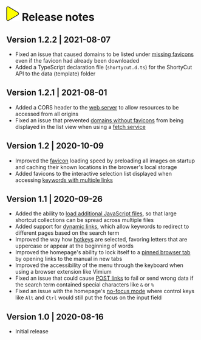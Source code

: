 # ![](img/arrow.svg) Release notes

## Version 1.2.2 | 2021-08-07

- Fixed an issue that caused domains to be listed under [missing favicons](favicons.md#missing-favicons)
  even if the favicon had already been downloaded
- Added a TypeScript declaration file (`shortycut.d.ts`) for the ShortyCut API to the data (template) folder

## Version 1.2.1 | 2021-08-01

- Added a CORS header to the [web server](web-server.md) to allow resources to be accessed from all origins
- Fixed an issue that prevented [domains without favicons](favicons.md#missing-favicons)
  from being displayed in the list view when using a [fetch service](configuration.md#homepagefaviconsfetchservice)

## Version 1.2 | 2020-10-09

- Improved the [favicon](favicons.md) loading speed by preloading all images on startup
  and caching their known locations in the browser's local storage
- Added favicons to the interactive selection list
  displayed when accessing [keywords with multiple links](multi-link-shortcuts.md)

## Version 1.1 | 2020-09-26

- Added the ability to [load additional JavaScript files](loading-separate-files.md),
  so that large shortcut collections can be spread across multiple files
- Added support for [dynamic links](dynamic-links.md),
  which allow keywords to redirect to different pages based on the search term
- Improved the way how [hotkeys](hotkeys.md) are selected,
  favoring letters that are uppercase or appear at the beginning of words
- Improved the homepage's ability to lock itself to a [pinned browser tab](homepage.md)
  by opening links to the manual in new tabs
- Improved the accessibility of the menu through the keyboard
  when using a browser extension like Vimium
- Fixed an issue that could cause [POST links](post-links.md) to fail or send wrong data
  if the search term contained special characters like `&` or `%`
- Fixed an issue with the homepage's [no-focus mode](homepage.md)
  where control keys like `Alt` and `Ctrl` would still put the focus on the input field

## Version 1.0 | 2020-08-16

- Initial release
